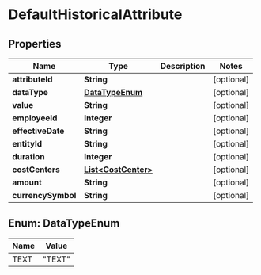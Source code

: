 

# DefaultHistoricalAttribute


## Properties

| Name | Type | Description | Notes |
|------------ | ------------- | ------------- | -------------|
|**attributeId** | **String** |  |  [optional] |
|**dataType** | [**DataTypeEnum**](#DataTypeEnum) |  |  [optional] |
|**value** | **String** |  |  [optional] |
|**employeeId** | **Integer** |  |  [optional] |
|**effectiveDate** | **String** |  |  [optional] |
|**entityId** | **String** |  |  [optional] |
|**duration** | **Integer** |  |  [optional] |
|**costCenters** | [**List&lt;CostCenter&gt;**](CostCenter.md) |  |  [optional] |
|**amount** | **String** |  |  [optional] |
|**currencySymbol** | **String** |  |  [optional] |



## Enum: DataTypeEnum

| Name | Value |
|---- | -----|
| TEXT | &quot;TEXT&quot; |



